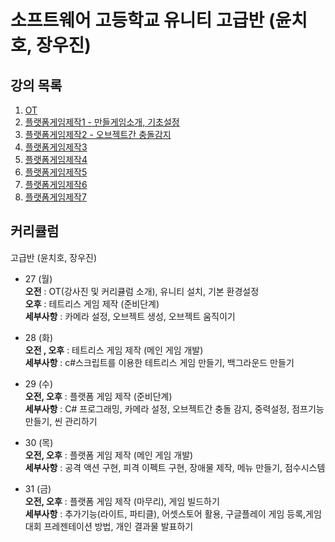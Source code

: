 # 소프트웨어 고등학교 유니티 고급반 (윤치호, 장우진)

  ## 강의 목록
  1. [OT](L2.md)
  2. [플랫폼게임제작1 - 만들게임소개, 기초설정](L3.md)
  3. [플랫폼게임제작2 - 오브젝트간 충돌감지](L4.md)
  4. [플랫폼게임제작3](L5.md)
  5. [플랫폼게임제작4](L6.md)
  6. [플랫폼게임제작5](L7.md)
  7. [플랫폼게임제작6](L8.md)
  8. [플랫폼게임제작7](L9.md)
  
  
  ## 커리큘럼
  
  고급반 (윤치호, 장우진)
  
  * 27 (월)  
  **오전** : OT(강사진 및 커리큘럼 소개), 유니티 설치, 기본 환경설정  
  **오후** : 테트리스 게임 제작 (준비단계)  
  **세부사항** : 카메라 설정, 오브젝트 생성, 오브젝트 움직이기  

  * 28 (화)  
  **오전 , 오후** : 테트리스 게임 제작 (메인 게임 개발)  
  **세부사항** : c#스크립트를 이용한 테트리스 게임 만들기, 백그라운드 만들기  

  * 29 (수)  
  **오전, 오후** : 플랫폼 게임 제작 (준비단계)  
  **세부사항** : C# 프로그래밍, 카메라 설정, 오브젝트간 충돌 감지, 중력설정, 점프기능 만들기, 씬 관리하기  

  * 30 (목)  
  **오전, 오후** : 플랫폼 게임 제작 (메인 게임 개발)  
  **세부사항** :  공격 액션 구현, 피격 이펙트 구현, 장애물 제작, 메뉴 만들기, 점수시스템  

  * 31 (금)  
  **오전, 오후** : 플랫폼 게임 제작 (마무리), 게임 빌드하기  
  **세부사항** : 추가기능(라이트, 파티클), 어셋스토어 활용, 구글플레이 게임 등록,게임대회 프레젠테이션 방법,  개인 결과물 발표하기

